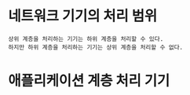 # 네트워크 기기의 처리 범위
    상위 계층을 처리하는 기기는 하위 계층을 처리할 수 있다. 
    하지만 하위 계층을 처리하는 기기는 상위 계층을 처리할 수 없다. 

# 애플리케이션 계층 처리 기기